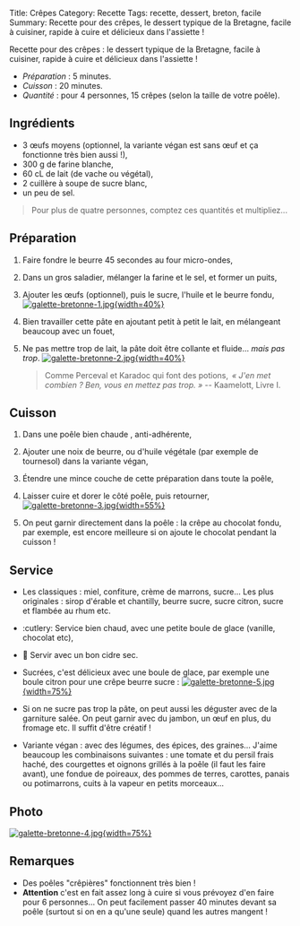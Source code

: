 Title: Crêpes
Category: Recette
Tags: recette, dessert, breton, facile
Summary: Recette pour des crêpes, le dessert typique de la Bretagne, facile à cuisiner, rapide à cuire et délicieux dans l'assiette !

Recette pour des crêpes : le dessert typique de la Bretagne, facile à cuisiner, rapide à cuire et délicieux dans l'assiette !

- *Préparation* : 5 minutes.
- *Cuisson* : 20 minutes.
- *Quantité* : pour 4 personnes, 15 crêpes (selon la taille de votre poêle).

## Ingrédients
- 3 œufs moyens (optionnel, la variante végan est sans œuf et ça fonctionne très bien aussi !),
- 300 g de farine blanche,
- 60 cL de lait (de vache ou végétal),
- 2 cuillère à soupe de sucre blanc,
- un peu de sel.

> Pour plus de quatre personnes, comptez ces quantités et multipliez...

## Préparation
1. Faire fondre le beurre 45 secondes au four micro-ondes,
2. Dans un gros saladier, mélanger la farine et le sel, et former un puits,
3. Ajouter les œufs (optionnel), puis le sucre, l'huile et le beurre fondu,
   [![galette-bretonne-1.jpg]({static}images/galette-bretonne-1.jpg){width=40%}]({static}images/galette-bretonne-1.jpg)

4. Bien travailler cette pâte en ajoutant petit à petit le lait, en mélangeant beaucoup avec un fouet,
5. Ne pas mettre trop de lait, la pâte doit être collante et fluide... *mais pas trop*.
   [![galette-bretonne-2.jpg]({static}images/galette-bretonne-2.jpg){width=40%}]({static}images/galette-bretonne-2.jpg)
   > Comme Perceval et Karadoc qui font des potions,  *« J'en met combien ? Ben, vous en mettez pas trop. »* -- Kaamelott, Livre I.

## Cuisson
1. Dans une poêle bien chaude <i class="fa fa-thermometer-full" aria-hidden="true"></i>, anti-adhérente,
2. Ajouter une noix de beurre, ou d'huile végétale (par exemple de tournesol) dans la variante végan,
3. Étendre une mince couche de cette préparation dans toute la poêle,
4. Laisser cuire et dorer le côté poêle, puis retourner,
   [![galette-bretonne-3.jpg]({static}images/galette-bretonne-3.jpg){width=55%}]({static}images/galette-bretonne-3.jpg)

5. On peut garnir directement dans la poêle : la crêpe au chocolat fondu, par exemple, est encore meilleure si on ajoute le chocolat pendant la cuisson !

## Service
- Les classiques : miel, confiture, crème de marrons, sucre... Les plus originales : sirop d'érable et chantilly, beurre sucre, sucre citron, sucre et flambée au rhum etc.
- :cutlery: Service bien chaud, avec une petite boule de glace (vanille, chocolat etc),
- :wine_glass: Servir avec un bon cidre sec.
- Sucrées, c'est délicieux avec une boule de glace, par exemple une boule citron pour une crêpe beurre sucre :
    [![galette-bretonne-5.jpg]({static}images/galette-bretonne-5.jpg){width=75%}]({static}images/galette-bretonne-5.jpg)

- Si on ne sucre pas trop la pâte, on peut aussi les déguster avec de la garniture salée. On peut garnir avec du jambon, un œuf en plus, du fromage etc. Il suffit d'être créatif !
- Variante végan : avec des légumes, des épices, des graines… J'aime beaucoup les combinaisons suivantes : une tomate et du persil frais haché, des courgettes et oignons grillés à la poêle (il faut les faire avant), une fondue de poireaux, des pommes de terres, carottes, panais ou potimarrons, cuits à la vapeur en petits morceaux…

## Photo
[![galette-bretonne-4.jpg]({static}images/galette-bretonne-4.jpg){width=75%}]({static}images/galette-bretonne-4.jpg)

## Remarques
- Des poêles "crêpières" fonctionnent très bien !
- **Attention** c'est en fait assez long à cuire si vous prévoyez d'en faire pour 6 personnes… On peut facilement passer 40 minutes devant sa poêle (surtout si on en a qu'une seule) quand les autres mangent !
